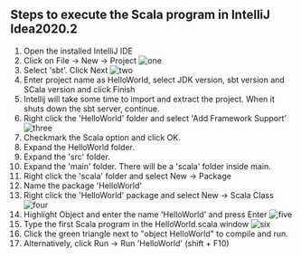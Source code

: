 ## Steps to execute the Scala program in IntelliJ Idea2020.2

1. Open the installed IntelliJ IDE
2. Click on File -> New -> Project
![one](image1.png)
3. Select 'sbt'. Click Next
![two](image2.png)
4. Enter project name as HelloWorld, select JDK version, sbt version and SCala version and click Finish
5. Intellij will take some time to import and extract the project. When it shuts down the sbt server, continue.
6. Right click the 'HelloWorld' folder and select 'Add Framework Support'
![three](image3.png)
7. Checkmark the Scala option and click OK.
8. Expand the HelloWorld folder.
9.  Expand the 'src' folder.
10. Expand the 'main' folder.  There will be a 'scala' folder inside main.
11. Right click the 'scala' folder and select New -> Package
12. Name the package 'HelloWorld'
13. Right click the 'HelloWorld' package and select New -> Scala Class
![four](image4.png)
14. Highlight Object and enter the name 'HelloWorld' and press Enter
![five](image5.png)
15. Type the first Scala program in the HelloWorld.scala window
![six](image6.png)
16. Click the green triangle next to "object HelloWorld" to compile and run. 
17. Alternatively, click Run -> Run 'HelloWorld' (shift + F10)
